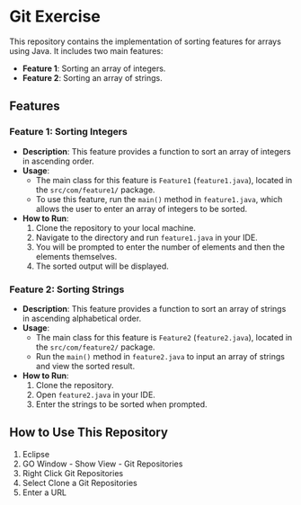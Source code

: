 # Git Exercise

This repository contains the implementation of sorting features for arrays using Java. It includes two main features:

- **Feature 1**: Sorting an array of integers.
- **Feature 2**: Sorting an array of strings.

## Features

### Feature 1: Sorting Integers
- **Description**: This feature provides a function to sort an array of integers in ascending order.
- **Usage**:
  - The main class for this feature is `Feature1` (`feature1.java`), located in the `src/com/feature1/` package.
  - To use this feature, run the `main()` method in `feature1.java`, which allows the user to enter an array of integers to be sorted.
- **How to Run**:
  1. Clone the repository to your local machine.
  2. Navigate to the directory and run `feature1.java` in your IDE.
  3. You will be prompted to enter the number of elements and then the elements themselves.
  4. The sorted output will be displayed.

### Feature 2: Sorting Strings
- **Description**: This feature provides a function to sort an array of strings in ascending alphabetical order.
- **Usage**:
  - The main class for this feature is `Feature2` (`feature2.java`), located in the `src/com/feature2/` package.
  - Run the `main()` method in `feature2.java` to input an array of strings and view the sorted result.
- **How to Run**:
  1. Clone the repository.
  2. Open `feature2.java` in your IDE.
  3. Enter the strings to be sorted when prompted.

## How to Use This Repository

1. Eclipse
2. GO Window - Show View - Git Repositories
3. Right Click Git Repositories
4. Select Clone a Git Repositories
5. Enter a URL 
